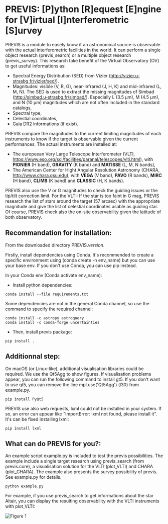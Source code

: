 # PREVIS: [P]ython [R]equest [E]ngine for [V]irtual [I]nterferometric [S]urvey

PREVIS is a module to easely know if an astronomical source is observable 
with the actual interferometric facilities in the world. It can perform
a single object research (previs_search) or a multiple object research (previs_survey).
This research take benefit of the Virtual Observatory (OV) to get useful informations as:
 
- Spectral Energy Distribution (SED) from Vizier (http://vizier.u-strasbg.fr/vizier/sed/). 
- Magnitudes: visible (V, R, G), near-infrared (J, H, K) and mid-infrared (L, M, N). The SED 
  is used to extract the missing magnitudes of Simbad (http://simbad.u-strasbg.fr/simbad/). 
  Especially L (3.5 µm), M (4.5 µm), and N (10 µm) magnitudes which are not often included 
  in the standard catalogs,
- Spectral type,
- Celestial coordinates,
- Gaia DR2 informations (if exist).

PREVIS compare the magnitudes to the current limiting magnitudes of each instruments to know if
the target is observable given the current performances. The actual instruments are installed at:

- The europeean Very Large Telescope Interferometer (VLTI, https://www.eso.org/sci/facilities/paranal/telescopes/vlti.html),
  with **PIONIER** (H band), **GRAVITY** (K band) and **MATISSE** (L, M, N bands),
- The American Center for Hight Angular Resolution Astronomy (CHARA, http://www.chara.gsu.edu), with 
  **VEGA** (V band), **PAVO** (R bands), **MIRC** (H band), **CLIMB** (K band) and **CLASSIC** (H, K bands).

PREVIS also use the V or G magnitudes to check the guiding issues or the tip/tilt correction limit. 
For the VLTI: If the star is too faint in G mag, PREVIS research the list of stars around
the target (57 arcsec) with the appropriate magnitude and give the list of celestial coordinates
usable as guiding star. Of course, PREVIS check also the on-site observability given the latitude of 
both observatory.


Recommandation for installation:
-------------------------------

From the downloaded directory PREVIS._version_.

Firstly, install dependencies using Conda. It's recommended to create a specific environment 
using (conda create -n env_name) but you can use your base env. If you don't use Conda, you can use pip instead.

In your Conda env (Conda activate env_name):

- Install python dependencies:
```
conda install --file requirements.txt 
```

Some dependencies are not in the general Conda channel, so use the command to specify the required channel:
```
conda install -c astropy astroquery
conda install -c conda-forge uncertainties
```

- Then, install previs package:
```
pip install .
```

Additionnal step:
----------------

On macOS (or Linux-like), additional visualisation libraries could be required. We use the Qt5Agg to show figures. If visualisation problems appear, you can run the following command to install gt5. If you don't want to use qt5, you can remove the line mpl.use('Qt5Agg') (l30) from example.py.
```
pip install PyQt5
```
PREVIS use also web requests, lxml could not be installed in your system. If so, an error can appear like "ImportError: lxml not found, please install it". It's can be fixed installing lxml:
```
pip install lxml
```

What can do PREVIS for you?:
----------------------------

An example script example.py is included to test the previs possibilities. The example include a single target
research using previs_search (from previs.core), a visualisation solution for the VLTI (plot_VLTI) and CHARA (plot_CHARA). 
The example also presents the survey possibility of previs. See example.py for details.
```
python example.py
```

For example, if you use previs_search to get informations about the star Altair, you can display the resulting observability with the VLTI instruments with plot_VLTI:

![Figure 1](doc/example_vlti_Altair.png)

